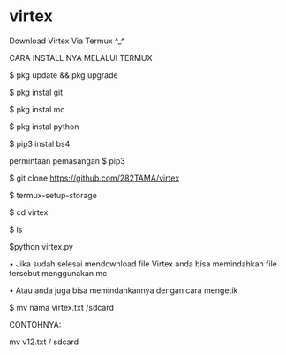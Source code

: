 # virtex

Download Virtex Via Termux ^_^

CARA INSTALL NYA MELALUI TERMUX

$ pkg update && pkg upgrade

$ pkg instal git

$ pkg instal mc

$ pkg instal python

$ pip3 instal bs4

permintaan pemasangan $ pip3

$ git clone https://github.com/282TAMA/virtex

$ termux-setup-storage

$ cd virtex

$ ls

$python virtex.py

• Jika sudah selesai mendownload file Virtex anda bisa memindahkan file tersebut menggunakan mc

• Atau anda juga bisa memindahkannya dengan cara mengetik

$ mv nama virtex.txt /sdcard

CONTOHNYA:

mv v12.txt / sdcard

